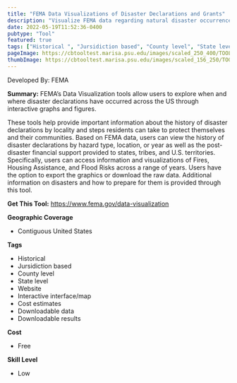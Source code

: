 ```yaml
---
title: "FEMA Data Visualizations of Disaster Declarations and Grants"
description: "Visualize FEMA data regarding natural disaster occurrence, flood frequency, and housing assistance at the national, state, county, and tribal level."
date: 2022-05-19T11:52:36-0400
pubtype: "Tool"
featured: true
tags: ["Historical ", "Jursidiction based", "County level", "State level", "Website", "Interactive interface/map", "Cost estimates", "Downloadable data", "Downloadable results"]
pageImage: https://cbtooltest.marisa.psu.edu/images/scaled_250_400/TOOLID_54.0_ScreenCapture-1.png
thumbImage: https://cbtooltest.marisa.psu.edu/images/scaled_156_250/TOOLID_54.0_ScreenCapture-1.png
---
```

Developed By: FEMA

**Summary:** FEMA’s Data Visualization tools allow users to explore when and where disaster declarations have occurred across the US through interactive graphs and figures. 

These tools help provide important information about the history of disaster declarations by locality and steps residents can take to protect themselves and their communities. Based on FEMA data, users can view the history of disaster declarations by hazard type, location, or year as well as the post-disaster financial support provided to states, tribes, and U.S. territories. Specifically, users can access information and visualizations of Fires, Housing Assistance, and Flood Risks across a range of years. Users have the option to export the graphics or download the raw data. Additional information on disasters and how to prepare for them is provided through this tool. 

__**Get This Tool:**__ https://www.fema.gov/data-visualization

__**Geographic Coverage**__
- Contiguous United States

__**Tags**__
-  Historical 
-  Jursidiction based
-  County level
-  State level
-  Website
-  Interactive interface/map
-  Cost estimates
-  Downloadable data
-  Downloadable results

__**Cost**__
- Free

__**Skill Level**__
- Low

